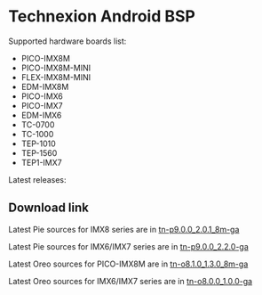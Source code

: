 Technexion Android BSP
==========

Supported hardware boards list:

* PICO-IMX8M
* PICO-IMX8M-MINI
* FLEX-IMX8M-MINI
* EDM-IMX8M
* PICO-IMX6
* PICO-IMX7
* EDM-IMX6
* TC-0700
* TC-1000
* TEP-1010
* TEP-1560
* TEP1-IMX7

Latest releases:

Download link
-----------
Latest Pie sources for IMX8 series are in [tn-p9.0.0\_2.0.1\_8m-ga][latest-pie-8m]

Latest Pie sources for IMX6/IMX7 series are in [tn-p9.0.0\_2.2.0-ga][latest-pie]

Latest Oreo sources for PICO-IMX8M are in [tn-o8.1.0\_1.3.0\_8m-ga][latest-oreo-8m]

Latest Oreo sources for IMX6/IMX7 series are in [tn-o8.0.0\_1.0.0-ga][latest-oreo]

[latest-pie-8m]:https://github.com/technexion-android/cookers/tree/tn-p9.0.0_2.0.1_8m-ga "Pie for IMX8M"
[latest-pie]:https://github.com/technexion-android/cookers/tree/tn-p9.0.0_2.2.0-ga "Pie for IMX6/IMX7"
[latest-oreo-8m]:https://github.com/technexion-android/cookers/tree/tn-o8.1.0_1.3.0_8m-ga "Oreo for IMX8M"
[latest-oreo]:https://github.com/technexion-android/cookers/tree/tn-o8.0.0_1.0.0-ga "Oreo for IMX6/IMX7"

